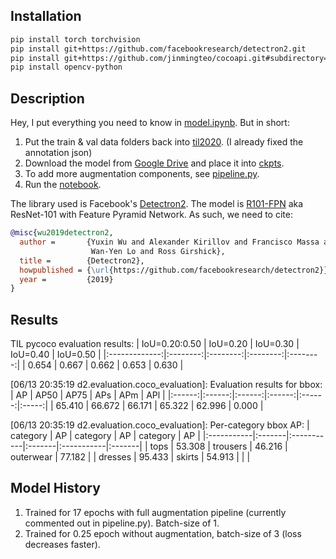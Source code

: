 ## Installation
```bash
pip install torch torchvision
pip install git+https://github.com/facebookresearch/detectron2.git
pip install git+https://github.com/jinmingteo/cocoapi.git#subdirectory=PythonAPI
pip install opencv-python
```

## Description
Hey, I put everything you need to know in [model.ipynb](model.ipynb). But in short:
1. Put the train & val data folders back into [til2020](til2020). (I already fixed the annotation json)
2. Download the model from [Google Drive](https://drive.google.com/file/d/1xPaXsHhVQ-aW2t5Jr8tLXI-Z_opwajVQ/view?usp=sharing) and place it into [ckpts](ckpts).
3. To add more augmentation components, see [pipeline.py](pipeline.py).
4. Run the [notebook](model.ipynb).

The library used is Facebook's [Detectron2](https://github.com/facebookresearch/detectron2). The model is [R101-FPN](https://github.com/facebookresearch/detectron2/blob/master/MODEL_ZOO.md#faster-r-cnn) aka ResNet-101 with Feature Pyramid Network. As such, we need to cite:

```BibTeX
@misc{wu2019detectron2,
  author =       {Yuxin Wu and Alexander Kirillov and Francisco Massa and
                  Wan-Yen Lo and Ross Girshick},
  title =        {Detectron2},
  howpublished = {\url{https://github.com/facebookresearch/detectron2}},
  year =         {2019}
}
```

## Results
TIL pycoco evaluation results:
| IoU=0.20:0.50 | IoU=0.20 | IoU=0.30 | IoU=0.40 | IoU=0.50 |
|:-------------:|:--------:|:--------:|:--------:|:--------:|
|     0.654     |  0.667   |   0.662  |   0.653  |   0.630  |

[06/13 20:35:19 d2.evaluation.coco_evaluation]: Evaluation results for bbox: 
|   AP   |  AP50  |  AP75  |  APs   |  APm   |  APl  |
|:------:|:------:|:------:|:------:|:------:|:-----:|
| 65.410 | 66.672 | 66.171 | 65.322 | 62.996 | 0.000 |

[06/13 20:35:19 d2.evaluation.coco_evaluation]: Per-category bbox AP: 
| category   | AP     | category   | AP     | category   | AP     |
|:-----------|:-------|:-----------|:-------|:-----------|:-------|
| tops       | 53.308 | trousers   | 46.216 | outerwear  | 77.182 |
| dresses    | 95.433 | skirts     | 54.913 |            |        |

## Model History
1. Trained for 17 epochs with full augmentation pipeline (currently commented out in pipeline.py). Batch-size of 1.
2. Trained for 0.25 epoch without augmentation, batch-size of 3 (loss decreases faster).